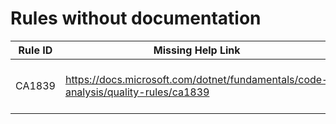 # Rules without documentation

Rule ID | Missing Help Link | Title |
--------|-------------------|-------|
CA1839 | <https://docs.microsoft.com/dotnet/fundamentals/code-analysis/quality-rules/ca1839> | Do not guard 'Dictionary.Remove(key)' with 'Dictionary.ContainsKey(key)' |
